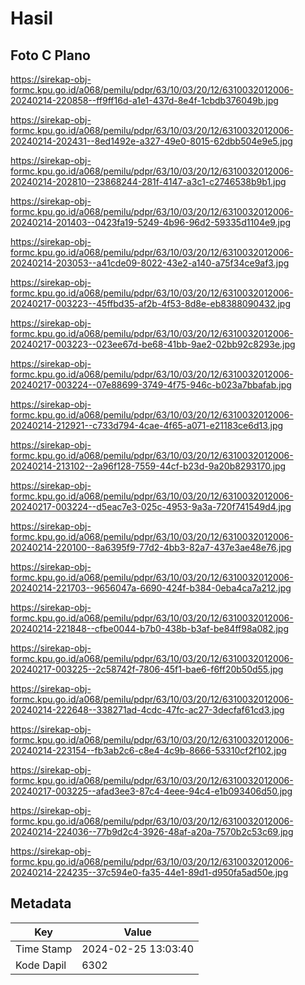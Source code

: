 # Hasil

## Foto C Plano

https://sirekap-obj-formc.kpu.go.id/a068/pemilu/pdpr/63/10/03/20/12/6310032012006-20240214-220858--ff9ff16d-a1e1-437d-8e4f-1cbdb376049b.jpg

https://sirekap-obj-formc.kpu.go.id/a068/pemilu/pdpr/63/10/03/20/12/6310032012006-20240214-202431--8ed1492e-a327-49e0-8015-62dbb504e9e5.jpg

https://sirekap-obj-formc.kpu.go.id/a068/pemilu/pdpr/63/10/03/20/12/6310032012006-20240214-202810--23868244-281f-4147-a3c1-c2746538b9b1.jpg

https://sirekap-obj-formc.kpu.go.id/a068/pemilu/pdpr/63/10/03/20/12/6310032012006-20240214-201403--0423fa19-5249-4b96-96d2-59335d1104e9.jpg

https://sirekap-obj-formc.kpu.go.id/a068/pemilu/pdpr/63/10/03/20/12/6310032012006-20240214-203053--a41cde09-8022-43e2-a140-a75f34ce9af3.jpg

https://sirekap-obj-formc.kpu.go.id/a068/pemilu/pdpr/63/10/03/20/12/6310032012006-20240217-003223--45ffbd35-af2b-4f53-8d8e-eb8388090432.jpg

https://sirekap-obj-formc.kpu.go.id/a068/pemilu/pdpr/63/10/03/20/12/6310032012006-20240217-003223--023ee67d-be68-41bb-9ae2-02bb92c8293e.jpg

https://sirekap-obj-formc.kpu.go.id/a068/pemilu/pdpr/63/10/03/20/12/6310032012006-20240217-003224--07e88699-3749-4f75-946c-b023a7bbafab.jpg

https://sirekap-obj-formc.kpu.go.id/a068/pemilu/pdpr/63/10/03/20/12/6310032012006-20240214-212921--c733d794-4cae-4f65-a071-e21183ce6d13.jpg

https://sirekap-obj-formc.kpu.go.id/a068/pemilu/pdpr/63/10/03/20/12/6310032012006-20240214-213102--2a96f128-7559-44cf-b23d-9a20b8293170.jpg

https://sirekap-obj-formc.kpu.go.id/a068/pemilu/pdpr/63/10/03/20/12/6310032012006-20240217-003224--d5eac7e3-025c-4953-9a3a-720f741549d4.jpg

https://sirekap-obj-formc.kpu.go.id/a068/pemilu/pdpr/63/10/03/20/12/6310032012006-20240214-220100--8a6395f9-77d2-4bb3-82a7-437e3ae48e76.jpg

https://sirekap-obj-formc.kpu.go.id/a068/pemilu/pdpr/63/10/03/20/12/6310032012006-20240214-221703--9656047a-6690-424f-b384-0eba4ca7a212.jpg

https://sirekap-obj-formc.kpu.go.id/a068/pemilu/pdpr/63/10/03/20/12/6310032012006-20240214-221848--cfbe0044-b7b0-438b-b3af-be84ff98a082.jpg

https://sirekap-obj-formc.kpu.go.id/a068/pemilu/pdpr/63/10/03/20/12/6310032012006-20240217-003225--2c58742f-7806-45f1-bae6-f6ff20b50d55.jpg

https://sirekap-obj-formc.kpu.go.id/a068/pemilu/pdpr/63/10/03/20/12/6310032012006-20240214-222648--338271ad-4cdc-47fc-ac27-3decfaf61cd3.jpg

https://sirekap-obj-formc.kpu.go.id/a068/pemilu/pdpr/63/10/03/20/12/6310032012006-20240214-223154--fb3ab2c6-c8e4-4c9b-8666-53310cf2f102.jpg

https://sirekap-obj-formc.kpu.go.id/a068/pemilu/pdpr/63/10/03/20/12/6310032012006-20240217-003225--afad3ee3-87c4-4eee-94c4-e1b093406d50.jpg

https://sirekap-obj-formc.kpu.go.id/a068/pemilu/pdpr/63/10/03/20/12/6310032012006-20240214-224036--77b9d2c4-3926-48af-a20a-7570b2c53c69.jpg

https://sirekap-obj-formc.kpu.go.id/a068/pemilu/pdpr/63/10/03/20/12/6310032012006-20240214-224235--37c594e0-fa35-44e1-89d1-d950fa5ad50e.jpg


## Metadata

| Key        | Value               |
| ---------- | ------------------- |
| Time Stamp | 2024-02-25 13:03:40 |
| Kode Dapil | 6302                |



